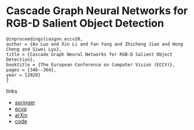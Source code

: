 # Cascade Graph Neural Networks for RGB-D Salient Object Detection

```
@inproceedings{casgnn_eccv20,
author = {Ao Luo and Xin Li and Fan Yang and Zhicheng Jiao and Hong Cheng and Siwei Lyu},
title = {Cascade Graph Neural Networks for RGB-D Salient Object Detection},
booktitle = {The European Conference on Computer Vision (ECCV)},
pages = {346--364},
year = {2020}
}
```

links
- [springer](https://link.springer.com/chapter/10.1007/978-3-030-58610-2_21)
- [ecva](https://www.ecva.net/papers/eccv_2020/papers_ECCV/html/1571_ECCV_2020_paper.php)
- [arXiv](https://arxiv.org/abs/2008.03087)
- [code](https://github.com/LA30/Cas-Gnn)
